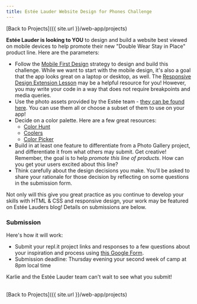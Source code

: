 ```yaml
---
title: Estée Lauder Website Design for Phones Challenge
---
```


[Back to Projects]({{ site.url }}/web-app/projects)

**Estée Lauder is looking to YOU** to design and build a website best viewed on mobile devices to help promote their new "Double Wear Stay in Place" product line. Here are the parameters:
- Follow the [Mobile First Design](https://www.justinmind.com/blog/complete-guide-to-mobile-first-design/#:~:text=What%20is%20mobile%20first%20design,experience%20to%20the%20right%20device) strategy to design and build this challenge. While we want to start with the mobile design, it's also a goal that the app looks great on a laptop or desktop, as well. The [Responsive Design Extension Lesson](https://kodewithklossy.github.io/kwk-virtual-curriculum/web-app/lessons/css-extension-responsive-design/) may be a helpful resource for you! However, you may write your code in a way that does not require breakpoints and media queries.
- Use the photo assets provided by the Estée team - [they can be found here](https://drive.google.com/drive/folders/1tlQtrMpXFd7fqJvMkXxs0UsOGu36zim9?usp=sharing). You can use them all or choose a subset of them to use on your app!
- Decide on a color palette. Here are a few great resources:
  - [Color Hunt](https://colorhunt.co/)
  - [Coolers](https://coolors.co/)
  - [Color Picker](https://htmlcolorcodes.com/color-picker/)
- Build in at least one feature to differentiate from a Photo Gallery project, and differentiate it from what others may submit. Get creative! Remember, the goal is to help _promote this line of products_. How can you get your users excited about this line? 
- Think carefully about the design decisions you make. You'll be asked to share your rationale for those decision by reflecting on some questions in the submission form.

Not only will this give you great practice as you continue to develop your skills with HTML & CSS and responsive design, your work may be featured on Estée Lauders blog! Details on submissions are below.

### Submission

Here's how it will work:
- Submit your repl.it project links and responses to a few questions about your inspiration and process using [this Google Form](https://airtable.com/shrEwdXuwudMZ4g0Q). 
- Submission deadline: Thursday evening your second week of camp at 8pm local time

Karlie and the Estée Lauder team can't wait to see what you submit!

<br>
[Back to Projects]({{ site.url }}/web-app/projects)
